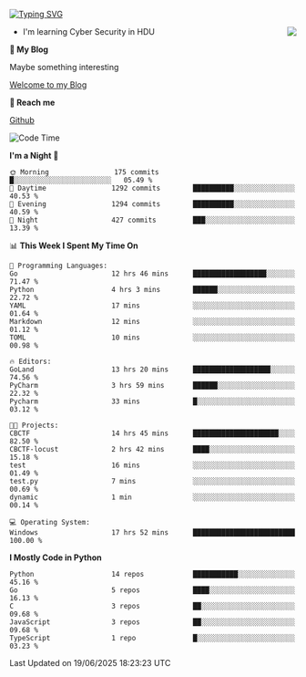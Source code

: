 [![Typing SVG](https://readme-typing-svg.herokuapp.com?font=Fira+Code&pause=1000&random=false&width=450&height=60&lines=Hello+%F0%9F%91%8B%F0%9F%8F%BB;I'm+JBNRZ)](https://git.io/typing-svg)

<a href="#">
  <img align="right" src="https://github-readme-stats.vercel.app/api?username=JBNRZ&show_icons=true&bg_color=15,f2f7fd,E0EAFC" />
</a>

- I'm learning Cyber Security in HDU

 **🌱 My Blog**

Maybe something interesting

[Welcome to my Blog](https://jbnrz.com.cn/)

 **💬 Reach me** 

[Github](https://github.com/JBNRZ)


<!--START_SECTION:waka-->
![Code Time](http://img.shields.io/badge/Code%20Time-1%2C279%20hrs%2030%20mins-blue)

**I'm a Night 🦉** 

```text
🌞 Morning                175 commits         █░░░░░░░░░░░░░░░░░░░░░░░░   05.49 % 
🌆 Daytime                1292 commits        ██████████░░░░░░░░░░░░░░░   40.53 % 
🌃 Evening                1294 commits        ██████████░░░░░░░░░░░░░░░   40.59 % 
🌙 Night                  427 commits         ███░░░░░░░░░░░░░░░░░░░░░░   13.39 % 
```


📊 **This Week I Spent My Time On** 

```text
💬 Programming Languages: 
Go                       12 hrs 46 mins      ██████████████████░░░░░░░   71.47 % 
Python                   4 hrs 3 mins        ██████░░░░░░░░░░░░░░░░░░░   22.72 % 
YAML                     17 mins             ░░░░░░░░░░░░░░░░░░░░░░░░░   01.64 % 
Markdown                 12 mins             ░░░░░░░░░░░░░░░░░░░░░░░░░   01.12 % 
TOML                     10 mins             ░░░░░░░░░░░░░░░░░░░░░░░░░   00.98 % 

🔥 Editors: 
GoLand                   13 hrs 20 mins      ███████████████████░░░░░░   74.56 % 
PyCharm                  3 hrs 59 mins       ██████░░░░░░░░░░░░░░░░░░░   22.32 % 
Pycharm                  33 mins             █░░░░░░░░░░░░░░░░░░░░░░░░   03.12 % 

🐱‍💻 Projects: 
CBCTF                    14 hrs 45 mins      █████████████████████░░░░   82.50 % 
CBCTF-locust             2 hrs 42 mins       ████░░░░░░░░░░░░░░░░░░░░░   15.18 % 
test                     16 mins             ░░░░░░░░░░░░░░░░░░░░░░░░░   01.49 % 
test.py                  7 mins              ░░░░░░░░░░░░░░░░░░░░░░░░░   00.69 % 
dynamic                  1 min               ░░░░░░░░░░░░░░░░░░░░░░░░░   00.14 % 

💻 Operating System: 
Windows                  17 hrs 52 mins      █████████████████████████   100.00 % 
```

**I Mostly Code in Python** 

```text
Python                   14 repos            ███████████░░░░░░░░░░░░░░   45.16 % 
Go                       5 repos             ████░░░░░░░░░░░░░░░░░░░░░   16.13 % 
C                        3 repos             ██░░░░░░░░░░░░░░░░░░░░░░░   09.68 % 
JavaScript               3 repos             ██░░░░░░░░░░░░░░░░░░░░░░░   09.68 % 
TypeScript               1 repo              █░░░░░░░░░░░░░░░░░░░░░░░░   03.23 % 
```




 Last Updated on 19/06/2025 18:23:23 UTC
<!--END_SECTION:waka-->
